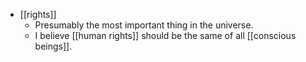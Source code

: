 - [[rights]]
	- Presumably the most important thing in the universe.
	- I believe [[human rights]] should be the same of all [[conscious beings]].

